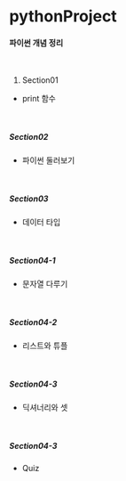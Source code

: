 # pythonProject
#### 파이썬 개념 정리
</br>

1. Section01
  - print 함수  
</br>

##### Section02
- 파이썬 둘러보기  
</br>


##### Section03
- 데이터 타입  
</br>


##### Section04-1
- 문자열 다루기  
</br>


##### Section04-2
- 리스트와 튜플  
</br>


##### Section04-3
- 딕셔너리와 셋 
</br>

##### Section04-3
- Quiz
</br>

